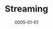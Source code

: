 ---
title: Streaming
date: 0005-01-01
ico: mdi:waveform
color:
  title: purple
  shade: 500
hardware:

  - type: Capture
    name: Elgato › HD60 S
    sub:
      - USB
    url: https://amazon.com/dp/B01DRWCOGA?tag=qrayg-20

  - type: Mic
    name: Shure › MV7
    sub:
      - USB
      - XLR
    url: https://amazon.com/dp/B08G7RG9ML?tag=qrayg-20

  - type: Strip HDCP
    name: OREI › HD-102
    sub:
      - HDMI
    url: https://amazon.com/dp/B005HXFARS?tag=qrayg-20

  - type: Game Room
    name: Web › pxl.media
    sub:
      - Game / console collection
    url: https://pxl.media/

---